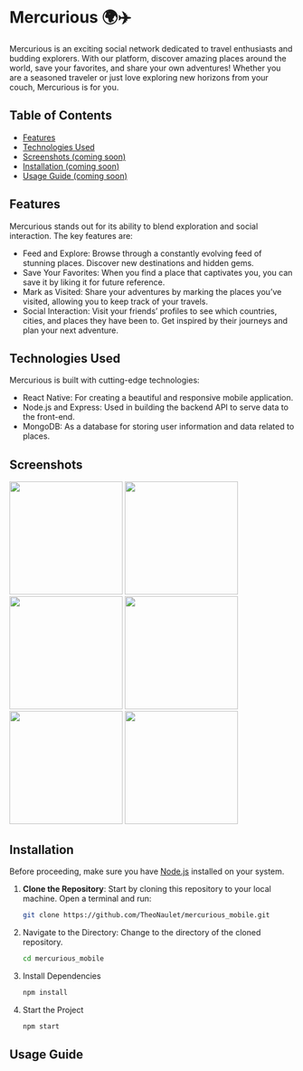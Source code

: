 # Mercurious 🌍✈️

Mercurious is an exciting social network dedicated to travel enthusiasts and budding explorers. With our platform, discover amazing places around the world, save your favorites, and share your own adventures! Whether you are a seasoned traveler or just love exploring new horizons from your couch, Mercurious is for you.

## Table of Contents

- [Features](#features)
- [Technologies Used](#technologies-used)
- [Screenshots (coming soon)](#screenshots-coming-soon)
- [Installation (coming soon)](#installation-coming-soon)
- [Usage Guide (coming soon)](#usage-guide-coming-soon)

## Features

Mercurious stands out for its ability to blend exploration and social interaction. The key features are:

- Feed and Explore: Browse through a constantly evolving feed of stunning places. Discover new destinations and hidden gems.
- Save Your Favorites: When you find a place that captivates you, you can save it by liking it for future reference.
- Mark as Visited: Share your adventures by marking the places you’ve visited, allowing you to keep track of your travels.
- Social Interaction: Visit your friends’ profiles to see which countries, cities, and places they have been to. Get inspired by their journeys and plan your next adventure.

## Technologies Used

Mercurious is built with cutting-edge technologies:

- React Native: For creating a beautiful and responsive mobile application.
- Node.js and Express: Used in building the backend API to serve data to the front-end.
- MongoDB: As a database for storing user information and data related to places.

## Screenshots

<img src="https://github.com/TheoNaulet/mercurious_mobile/assets/98829104/10add4ca-4c2e-41e6-942d-a785232bde52" width="200">
<img src="https://github.com/TheoNaulet/mercurious_mobile/assets/98829104/ce6d2008-a3b3-450e-abac-71017a1b77e0" width="200">
<img src="https://github.com/TheoNaulet/mercurious_mobile/assets/98829104/f8b5188f-4cd3-43c4-baba-9b00a3e6acc7" width="200">
<img src="https://github.com/TheoNaulet/mercurious_mobile/assets/98829104/751da49f-36fb-4d24-8568-9bbeef6c7de0" width="200">
<img src="https://github.com/TheoNaulet/mercurious_mobile/assets/98829104/c42fd8cc-97e9-45c7-ae6f-afcd42150da0" width="200">
<img src="https://github.com/TheoNaulet/mercurious_mobile/assets/98829104/6dc6f920-6709-4e80-a8c5-669700431445" width="200">

## Installation

Before proceeding, make sure you have [Node.js](https://nodejs.org/en/download/) installed on your system.

1. **Clone the Repository**: Start by cloning this repository to your local machine. Open a terminal and run:
   ```sh
   git clone https://github.com/TheoNaulet/mercurious_mobile.git

2. Navigate to the Directory: Change to the directory of the cloned repository.

   ```sh
   cd mercurious_mobile
   
3. Install Dependencies

   ```sh
   npm install

4. Start the Project

   ```sh
   npm start

## Usage Guide



